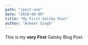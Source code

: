 ```yaml
---
path: "/post-one"
date: "2018-04-09"
title: "My First Gatsby Post"
author: "Ankeet Singh"
---
```


This is my **very First** Gatsby Blog Post.